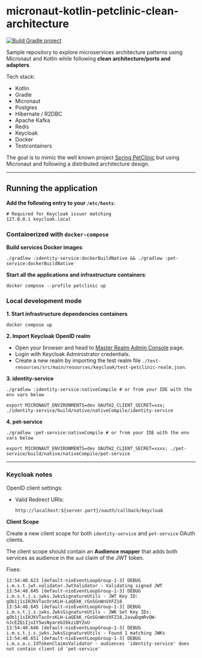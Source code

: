 # micronaut-kotlin-petclinic-clean-architecture

[![Build Gradle project](https://github.com/ArnauAregall/micronaut-kotlin-petclinic-clean-architecture/actions/workflows/build-gradle-project.yml/badge.svg)](https://github.com/ArnauAregall/micronaut-kotlin-petclinic-clean-architecture/actions/workflows/build-gradle-project.yml)

Sample repository to explore microservices architecture patterns using Micronaut and Kotlin while following **clean architecture/ports and adapters**.

Tech stack:

- Kotlin
- Gradle
- Micronaut
- Postgres
- Hibernate / R2DBC
- Apache Kafka
- Redis
- Keycloak
- Docker
- Testcontainers

The goal is to mimic the well known project [Spring PetClinic](https://spring-petclinic.github.io/) but using Micronaut and following a distributed architecture design.

----

## Running the application

**Add the following entry to your `/etc/hosts`**:

```
# Required for Keycloak issuer matching 
127.0.0.1 keycloak.local
```

### Containerized with `docker-compose`

**Build services Docker images**:

```
./gradlew :identity-service:dockerBuildNative && ./gradlew :pet-service:dockerBuildNative
```

**Start all the applications and infrastructure containers**:

```
docker compose --profile petclinic up
```

### Local development mode

**1. Start infrastructure dependencies containers**

```shell
docker compose up
```

**2. Import Keycloak OpenID realm**

- Open your browser and head to [Master Realm Admin Console](http://keycloak.local:8082/admin/master/console/) page.
- Login with Keycloak Administrator credentials.
- Create a new realm by importing the test realm file `./test-resources/src/main/resources/keycloak/test-petclinic-realm.json`.

**3. identity-service**

```shell
./gradlew :identity-service:nativeCompile # or from your IDE with the env vars below

export MICRONAUT_ENVIRONMENTS=dev OAUTH2_CLIENT_SECRET=xxx; ./identity-service/build/native/nativeCompile/identity-service
```

**4. pet-service**

```shell
./gradlew :pet-service:nativeCompile # or from your IDE with the env vars below

export MICRONAUT_ENVIRONMENTS=dev OAUTH2_CLIENT_SECRET=xxxx; ./pet-service/build/native/nativeCompile/pet-service
```

----

### Keycloak notes

OpenID client settings:

- Valid Redirect URIs:

    ````
    http://localhost:${server.port}/oauth/callback/keycloak 
    ````

**Client Scope**

Create a new client scope for both `identity-service` and `pet-service` OAuth clients.

The client scope should contain an **Audience mapper** that adds both services as audience in the `aud` claim of the JWT token.

Fixes:

```
13:54:48.623 [default-nioEventLoopGroup-1-3] DEBUG i.m.s.t.jwt.validator.JwtValidator - Validating signed JWT
13:54:48.645 [default-nioEventLoopGroup-1-3] DEBUG i.m.s.t.j.s.jwks.JwksSignatureUtils - JWT Key ID: gOb1j1sIHJKVTacOrsKLH-LaQEkK_rGnSGnWnVXFZ18
13:54:48.645 [default-nioEventLoopGroup-1-3] DEBUG i.m.s.t.j.s.jwks.JwksSignatureUtils - JWK Set Key IDs: gOb1j1sIHJKVTacOrsKLH-LaQEkK_rGnSGnWnVXFZ18,2avwDqmRvQW-nJcEZQiIjoIY5wsNyarebI6kziBY2oU
13:54:48.646 [default-nioEventLoopGroup-1-3] DEBUG i.m.s.t.j.s.jwks.JwksSignatureUtils - Found 1 matching JWKs
13:54:48.651 [default-nioEventLoopGroup-1-3] DEBUG i.m.s.o.c.IdTokenClaimsValidator - audiences 'identity-service' does not contain client id 'pet-service'
```

